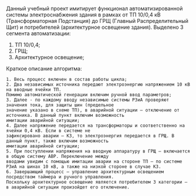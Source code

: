 Данный учебный проект имитирует функционал автоматизированной системы электроснабжения здания в рамках от 
ТП 10/0,4 кВ (Трансформаторная Подстанция) до ГРЩ (Главный Распределительный Щит) и потребителей (архитектурное освещение здания). 
Выделено 3 сегмента автоматизации:
1) ТП 10/0,4;
2) ГРЩ;
3) Архитектурное освещение;

Краткое описание алгоритма:

    1. Весь процесс включен в состав работы цикла;
    2. Два независимых источника передают электроэнергию напряжением 10 кВ на вводные ячейки ТП. 
    Помимо автоматической генерации включим ручной ввод параметров;
    3. Далее - по каждому вводу независимые системы РЗиА проверяют значения тока, для защиты шин (предельное 
    значение указано в схеме ТП), в аварийной ситуации – отключение от источника. В данный пункт включим возможность 
    имитации аварийной ситуации;
    4. Далее напряжение передается на трансформаторы и соответственно на ячейки 0,4 кВ. Если в системе не 
    зафиксировано аварии – КЗ, то электроэнергия передается в ГРЩ. В данный пункт, также включим возможность 
    имитации аварийной ситуации;
    5. При поступлении напряжения на вводную аппаратуру в ГРЩ – включается в общую систему АВР. Переключение между 
    вводами увидим с помощью имитации аварии на стороне ТП – по системе РЗиА на шинах 10 кВ, а также на низкой стороне в случае КЗ.
    6. Завершающий процесс – управление архитектурным освещением посредством таймера и ручного управления. 
    Поскольку архитектурное освещение является потребителем 3 категории – в аварийной ситуации произойдет его отключение.
